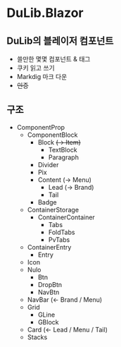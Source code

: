 # DuLib.Blazor

## DuLib의 블레이저 컴포넌트
* 쓸만한 몇몇 컴포넌트 & 태그
* 쿠키 읽고 쓰기
* Markdig 마크 다운
* ~~인증~~


## 구조
* ComponentProp
  - ComponentBlock
    + Block ~~(→ Item)~~
      - TextBlock
      - Paragraph
    + Divider
    + Pix
    + Content (→ Menu)
      - Lead (→ Brand)
      - Tail
    + Badge
  - ContainerStorage
    + ContainerContainer
      - Tabs
      - FoldTabs
      - PvTabs
  - ContainerEntry
    + Entry
  - Icon
  - Nulo
    + Btn
    + DropBtn
    + NavBtn
  - NavBar (← Brand / Menu)
  - Grid
    + GLine
    + GBlock
  - Card (← Lead / Menu / Tail)
  - Stacks
